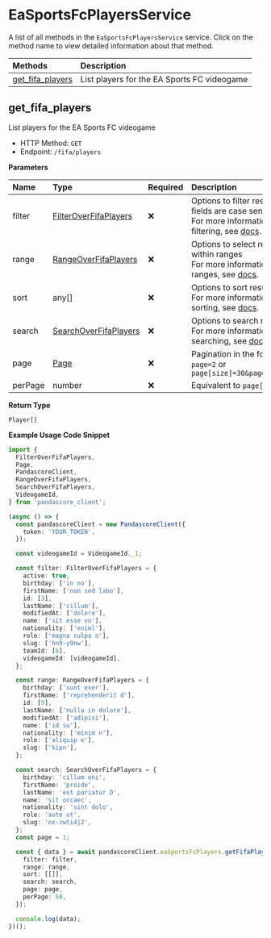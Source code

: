# EaSportsFcPlayersService

A list of all methods in the `EaSportsFcPlayersService` service. Click on the method name to view detailed information about that method.

| Methods                               | Description                                 |
| :------------------------------------ | :------------------------------------------ |
| [get_fifa_players](#get_fifa_players) | List players for the EA Sports FC videogame |

## get_fifa_players

List players for the EA Sports FC videogame

- HTTP Method: `GET`
- Endpoint: `/fifa/players`

**Parameters**

| Name    | Type                                                        | Required | Description                                                                                                                                         |
| :------ | :---------------------------------------------------------- | :------- | :-------------------------------------------------------------------------------------------------------------------------------------------------- |
| filter  | [FilterOverFifaPlayers](../models/FilterOverFifaPlayers.md) | ❌       | Options to filter results. String fields are case sensitive <br/>For more information on filtering, see [docs](/docs/filtering-and-sorting#filter). |
| range   | [RangeOverFifaPlayers](../models/RangeOverFifaPlayers.md)   | ❌       | Options to select results within ranges <br/>For more information on ranges, see [docs](/docs/filtering-and-sorting#range).                         |
| sort    | any[]                                                       | ❌       | Options to sort results <br/>For more information on sorting, see [docs](/docs/filtering-and-sorting#sort).                                         |
| search  | [SearchOverFifaPlayers](../models/SearchOverFifaPlayers.md) | ❌       | Options to search results <br/>For more information on searching, see [docs](/docs/filtering-and-sorting#search).                                   |
| page    | [Page](../models/Page.md)                                   | ❌       | Pagination in the form of `page=2` or `page[size]=30&page[number]=2`                                                                                |
| perPage | number                                                      | ❌       | Equivalent to `page[size]`                                                                                                                          |

**Return Type**

`Player[]`

**Example Usage Code Snippet**

```typescript
import {
  FilterOverFifaPlayers,
  Page,
  PandascoreClient,
  RangeOverFifaPlayers,
  SearchOverFifaPlayers,
  VideogameId,
} from 'pandascore_client';

(async () => {
  const pandascoreClient = new PandascoreClient({
    token: 'YOUR_TOKEN',
  });

  const videogameId = VideogameId._1;

  const filter: FilterOverFifaPlayers = {
    active: true,
    birthday: ['in no'],
    firstName: ['non sed labo'],
    id: [3],
    lastName: ['cillum'],
    modifiedAt: ['dolore'],
    name: ['sit esse vo'],
    nationality: ['eniml'],
    role: ['magna culpa o'],
    slug: ['hn9-y9nw'],
    teamId: [6],
    videogameId: [videogameId],
  };

  const range: RangeOverFifaPlayers = {
    birthday: ['sunt exer'],
    firstName: ['reprehenderit d'],
    id: [9],
    lastName: ['nulla in dolore'],
    modifiedAt: ['adipisi'],
    name: ['id su'],
    nationality: ['minim n'],
    role: ['aliquip e'],
    slug: ['kipn'],
  };

  const search: SearchOverFifaPlayers = {
    birthday: 'cillum eni',
    firstName: 'proide',
    lastName: 'est pariatur D',
    name: 'sit occaec',
    nationality: 'sint dolo',
    role: 'aute ut',
    slug: 'ox-zwti4j2',
  };
  const page = 1;

  const { data } = await pandascoreClient.eaSportsFcPlayers.getFifaPlayers({
    filter: filter,
    range: range,
    sort: [[]],
    search: search,
    page: page,
    perPage: 50,
  });

  console.log(data);
})();
```

<!-- This file was generated by liblab | https://liblab.com/ -->
